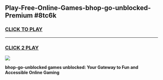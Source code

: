 
## Play-Free-Online-Games-bhop-go-unblocked-Premium #8tc6k
<h3>
<a href="https://premium.freeplayer.one?title=bhop-go-unblocked&ref=8M">CLICK TO PLAY</a></h3>
<hr>

<h3>
<a href="https://premium.freeplayer.one?title=bhop-go-unblocked&ref=8M">CLICK 2 PLAY</a>
  
</h3>

<a href="https://premium.freeplayer.one?title=bhop-go-unblocked&ref=8M"><img src="https://clearcache.store/games.png"></a>


**bhop-go-unblocked games unblocked: Your Gateway to Fun and Accessible Online Gaming**

